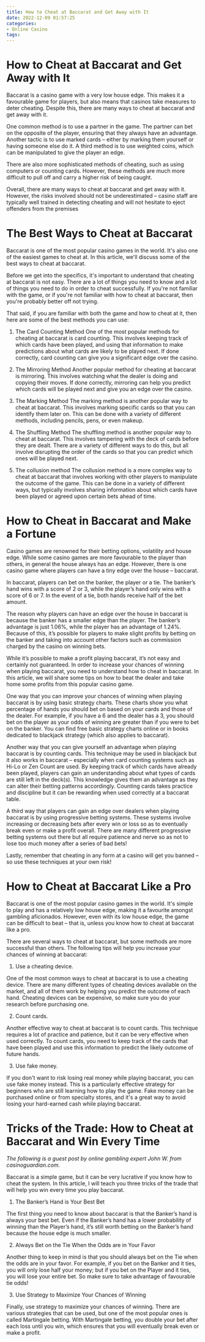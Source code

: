```yaml
---
title: How to Cheat at Baccarat and Get Away with It 
date: 2022-12-09 01:57:25
categories:
- Online Casino
tags:
---
```



#  How to Cheat at Baccarat and Get Away with It 

Baccarat is a casino game with a very low house edge. This makes it a favourable game for players, but also means that casinos take measures to deter cheating. Despite this, there are many ways to cheat at baccarat and get away with it.

One common method is to use a partner in the game. The partner can bet on the opposite of the player, ensuring that they always have an advantage. Another tactic is to use marked cards – either by marking them yourself or having someone else do it. A third method is to use weighted coins, which can be manipulated to give the player an edge.

There are also more sophisticated methods of cheating, such as using computers or counting cards. However, these methods are much more difficult to pull off and carry a higher risk of being caught.

Overall, there are many ways to cheat at baccarat and get away with it. However, the risks involved should not be underestimated – casino staff are typically well trained in detecting cheating and will not hesitate to eject offenders from the premises

#  The Best Ways to Cheat at Baccarat 

Baccarat is one of the most popular casino games in the world. It's also one of the easiest games to cheat at. In this article, we'll discuss some of the best ways to cheat at baccarat.

Before we get into the specifics, it's important to understand that cheating at baccarat is not easy. There are a lot of things you need to know and a lot of things you need to do in order to cheat successfully. If you're not familiar with the game, or if you're not familiar with how to cheat at baccarat, then you're probably better off not trying.

That said, if you are familiar with both the game and how to cheat at it, then here are some of the best methods you can use:

1) The Card Counting Method 
One of the most popular methods for cheating at baccarat is card counting. This involves keeping track of which cards have been played, and using that information to make predictions about what cards are likely to be played next. If done correctly, card counting can give you a significant edge over the casino. 

2) The Mirroring Method 
Another popular method for cheating at baccarat is mirroring. This involves watching what the dealer is doing and copying their moves. If done correctly, mirroring can help you predict which cards will be played next and give you an edge over the casino. 

3) The Marking Method 
The marking method is another popular way to cheat at baccarat. This involves marking specific cards so that you can identify them later on. This can be done with a variety of different methods, including pencils, pens, or even makeup. 

4) The Shuffling Method 
The shuffling method is another popular way to cheat at baccarat. This involves tampering with the deck of cards before they are dealt. There are a variety of different ways to do this, but all involve disrupting the order of the cards so that you can predict which ones will be played next. 

5) The collusion method 
The collusion method is a more complex way to cheat at baccarat that involves working with other players to manipulate the outcome of the game. This can be done in a variety of different ways, but typically involves sharing information about which cards have been played or agreed upon certain bets ahead of time.

#  How to Cheat in Baccarat and Make a Fortune 

Casino games are renowned for their betting options, volatility and house edge. While some casino games are more favourable to the player than others, in general the house always has an edge. However, there is one casino game where players can have a tiny edge over the house – baccarat.

In baccarat, players can bet on the banker, the player or a tie. The banker’s hand wins with a score of 2 or 3, while the player’s hand only wins with a score of 6 or 7. In the event of a tie, both hands receive half of the bet amount.

The reason why players can have an edge over the house in baccarat is because the banker has a smaller edge than the player. The banker’s advantage is just 1.06%, while the player has an advantage of 1.24%. Because of this, it’s possible for players to make slight profits by betting on the banker and taking into account other factors such as commission charged by the casino on winning bets.

While it’s possible to make a profit playing baccarat, it’s not easy and certainly not guaranteed. In order to increase your chances of winning when playing baccarat, you need to understand how to cheat in baccarat. In this article, we will share some tips on how to beat the dealer and take home some profits from this popular casino game.

One way that you can improve your chances of winning when playing baccarat is by using basic strategy charts. These charts show you what percentage of hands you should bet on based on your cards and those of the dealer. For example, if you have a 6 and the dealer has a 3, you should bet on the player as your odds of winning are greater than if you were to bet on the banker. You can find free basic strategy charts online or in books dedicated to blackjack strategy (which also applies to baccarat).

Another way that you can give yourself an advantage when playing baccarat is by counting cards. This technique may be used in blackjack but it also works in baccarat – especially when card counting systems such as Hi-Lo or Zen Count are used. By keeping track of which cards have already been played, players can gain an understanding about what types of cards are still left in the deck(s). This knowledge gives them an advantage as they can alter their betting patterns accordingly. Counting cards takes practice and discipline but it can be rewarding when used correctly at a baccarat table.

A third way that players can gain an edge over dealers when playing baccarat is by using progressive betting systems. These systems involve increasing or decreasing bets after every win or loss so as to eventually break even or make a profit overall. There are many different progressive betting systems out there but all require patience and nerve so as not to lose too much money after a series of bad bets!

Lastly, remember that cheating in any form at a casino will get you banned – so use these techniques at your own risk!

#  How to Cheat at Baccarat Like a Pro 

Baccarat is one of the most popular casino games in the world. It's simple to play and has a relatively low house edge, making it a favourite amongst gambling aficionados. However, even with its low house edge, the game can be difficult to beat – that is, unless you know how to cheat at baccarat like a pro.

There are several ways to cheat at baccarat, but some methods are more successful than others. The following tips will help you increase your chances of winning at baccarat:

1. Use a cheating device.

One of the most common ways to cheat at baccarat is to use a cheating device. There are many different types of cheating devices available on the market, and all of them work by helping you predict the outcome of each hand. Cheating devices can be expensive, so make sure you do your research before purchasing one.

2. Count cards.

Another effective way to cheat at baccarat is to count cards. This technique requires a lot of practice and patience, but it can be very effective when used correctly. To count cards, you need to keep track of the cards that have been played and use this information to predict the likely outcome of future hands.

3. Use fake money.

If you don't want to risk losing real money while playing baccarat, you can use fake money instead. This is a particularly effective strategy for beginners who are still learning how to play the game. Fake money can be purchased online or from specialty stores, and it's a great way to avoid losing your hard-earned cash while playing baccarat.

#  Tricks of the Trade: How to Cheat at Baccarat and Win Every Time

*The following is a guest post by online gambling expert John W. from casinoguardian.com.*

Baccarat is a simple game, but it can be very lucrative if you know how to cheat the system. In this article, I will teach you three tricks of the trade that will help you win every time you play baccarat.

1. The Banker’s Hand is Your Best Bet

The first thing you need to know about baccarat is that the Banker’s hand is always your best bet. Even if the Banker’s hand has a lower probability of winning than the Player’s hand, it’s still worth betting on the Banker’s hand because the house edge is much smaller.

2. Always Bet on the Tie When the Odds are in Your Favor

Another thing to keep in mind is that you should always bet on the Tie when the odds are in your favor. For example, if you bet on the Banker and it ties, you will only lose half your money; but if you bet on the Player and it ties, you will lose your entire bet. So make sure to take advantage of favourable tie odds!

3. Use Strategy to Maximize Your Chances of Winning

Finally, use strategy to maximize your chances of winning. There are various strategies that can be used, but one of the most popular ones is called Martingale betting. With Martingale betting, you double your bet after each loss until you win, which ensures that you will eventually break even or make a profit.